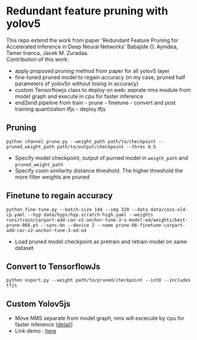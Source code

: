 # Redundant feature pruning with yolov5
This repo extend the work from paper 'Redundant Feature Pruning for Accelerated Inference in Deep Neural Networks' Babajide O. Ayindea, Tamer Inanca, Jacek M. Zuradaa.  
Contribution of this work:  
- apply proposed pruning method from paper for all yolov5 layer
- fine-tuned pruned model to regain accuracy (in my case, pruned half parameters of yolov5n without losing in accuracy)
- custom Tensorflowjs class to deploy on web: seprate nms module from model graph and execute in cpu for faster inference
- end2end pipeline from train - prune - finetune - convert and post training quantization tfjs - deploy tfjs

## Pruning 
```
python channel_prune.py --weight_path path/to/checkpoint --pruned_weight_path path/to/output/checkpoint --thres 0.5
```
- Specify model checkpoint, output of purned model in `weigth_path` and `pruned_weight_path`
- Specify cosin similarity distance threshold. The higher threshold the more filter weights are pruned

## Finetune to regain accuracy
```
python fine-tune.py --batch-size 144 --img 320 --data data/coco-old-cp.yaml --hyp data/hyps/hyp.scratch-high.yaml --weights runs/train/carpart-add-car-v2-anchor-tune-3-s-model-od/weights/best-prune-066.pt --sync-bn --device 2 --name prune-66-finetune-carpart-add-car-v2-anchor-tune-3-od-od
```
- Load pruned model checkpoint as pretrain and retrain model on same dataset

## Convert to TensorflowJs 
```
python export.py --weight path/to/pruned/checkpoint --int8 --includes tfjs
```

## Custom Yolov5js
- Move NMS separate from model graph, nms will excecute by cpu for faster inference ([detail](tfjs-object-detection/src/yolo.tsx))
- Link demo : [here](https://thangnx183.github.io/simple-tfjs-demo/)


